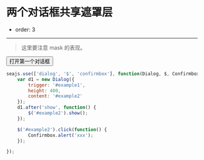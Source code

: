 # 两个对话框共享遮罩层

- order: 3

---

<link href="../src/dialog.css" rel="stylesheet">

> 这里要注意 mask 的表现。

<button id="example1">打开第一个对话框</button>
<button id="example2" style="display: none">打开第二个对话框</button>

````javascript
seajs.use(['dialog', '$', 'confirmbox'], function(Dialog, $, Confirmbox) {
    var d1 = new Dialog({
        trigger: '#example1',
        height: 400,
        content: '#example2'
    });
    d1.after('show', function() {
        $('#example2').show();
    });

    $('#example2').click(function() {
        Confirmbox.alert('xxx');
    });

});
````
